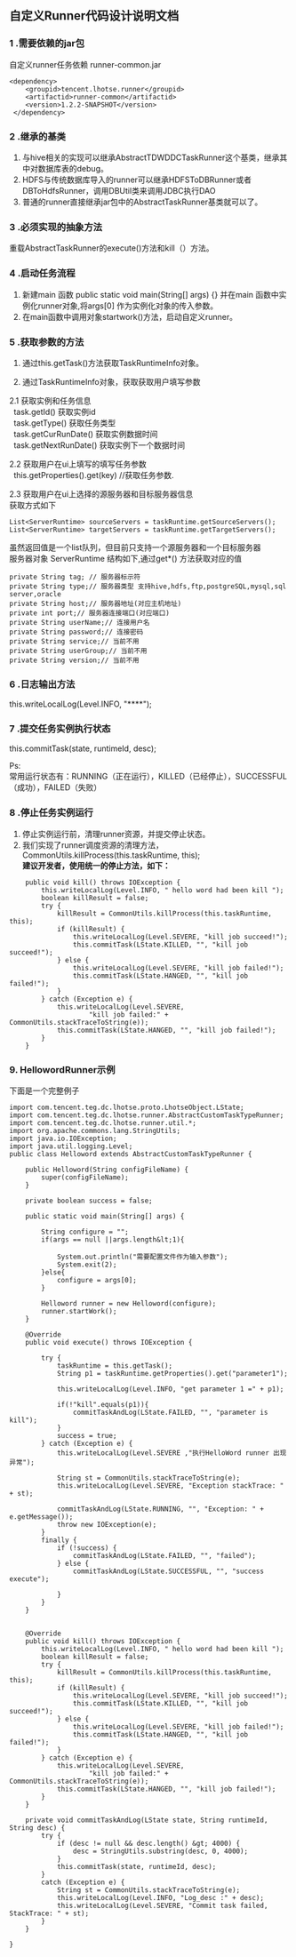 ## 自定义Runner代码设计说明文档

### 1 .需要依赖的jar包
 自定义runner任务依赖 runner-common.jar
``` 
<dependency>
    <groupid>tencent.lhotse.runner</groupid>
    <artifactid>runner-common</artifactid>
    <version>1.2.2-SNAPSHOT</version>
 </dependency>
``` 

### 2 .继承的基类  
1. 与hive相关的实现可以继承AbstractTDWDDCTaskRunner这个基类，继承其中对数据库表的debug。    
2. HDFS与传统数据库导入的runner可以继承HDFSToDBRunner或者DBToHdfsRunner，调用DBUtil类来调用JDBC执行DAO  
3. 普通的runner直接继承jar包中的AbstractTaskRunner基类就可以了。
       
### 3 .必须实现的抽象方法  
重载AbstractTaskRunner的execute()方法和kill（）方法。

### 4 .启动任务流程  
        
1. 新建main 函数 public static void main(String[] args) {}
    并在main 函数中实例化runner对象,将args[0] 作为实例化对象的传入参数。
2. 在main函数中调用对象startwork()方法，启动自定义runner。 


### 5 .获取参数的方法
1. 通过this.getTask()方法获取TaskRuntimeInfo对象。
 
2. 通过TaskRuntimeInfo对象，获取获取用户填写参数  
  
 2.1 获取实例和任务信息   
&nbsp;&nbsp;task.getId() 获取实例id  
&nbsp;&nbsp;task.getType() 获取任务类型  
&nbsp;&nbsp;task.getCurRunDate() 获取实例数据时间  
&nbsp;&nbsp;task.getNextRunDate() 获取实例下一个数据时间   
 
 2.2 获取用户在ui上填写的填写任务参数   
&nbsp;&nbsp;this.getProperties().get(key) //获取任务参数.  
 
 2.3 获取用户在ui上选择的源服务器和目标服务器信息  
获取方式如下
```
List<ServerRuntime> sourceServers = taskRuntime.getSourceServers();
List<ServerRuntime> targetServers = taskRuntime.getTargetServers();
```  
虽然返回值是一个list队列，但目前只支持一个源服务器和一个目标服务器  
服务器对象 ServerRuntime 结构如下,通过get*() 方法获取对应的值
```
private String tag; // 服务器标示符
private String type;// 服务器类型 支持hive,hdfs,ftp,postgreSQL,mysql,sql server,oracle
private String host;// 服务器地址(对应主机地址)
private int port;// 服务器连接端口(对应端口)
private String userName;// 连接用户名
private String password;// 连接密码
private String service;// 当前不用
private String userGroup;// 当前不用
private String version;// 当前不用
```

### 6 .日志输出方法  
this.writeLocalLog(Level.INFO, "****");      
    
### 7 .提交任务实例执行状态  
this.commitTask(state, runtimeId, desc);  

Ps:   
常用运行状态有：RUNNING（正在运行），KILLED（已经停止），SUCCESSFUL（成功），FAILED（失败）

### 8 .停止任务实例运行     
   1. 停止实例运行前，清理runner资源，并提交停止状态。  
   2. 我们实现了runner调度资源的清理方法， CommonUtils.killProcess(this.taskRuntime, this);  
    __建议开发者，使用统一的停止方法，如下：__  
``` 
	public void kill() throws IOException {
		this.writeLocalLog(Level.INFO, " hello word had been kill ");
		boolean killResult = false;
		try {
			killResult = CommonUtils.killProcess(this.taskRuntime, this);
			if (killResult) {
				this.writeLocalLog(Level.SEVERE, "kill job succeed!");
				this.commitTask(LState.KILLED, "", "kill job succeed!");
			} else {
				this.writeLocalLog(Level.SEVERE, "kill job failed!");
				this.commitTask(LState.HANGED, "", "kill job failed!");
			}
		} catch (Exception e) {
			this.writeLocalLog(Level.SEVERE,
					"kill job failed:" + CommonUtils.stackTraceToString(e));
			this.commitTask(LState.HANGED, "", "kill job failed!");
		}
	}
``` 
### 9. HellowordRunner示例
下面是一个完整例子  

```
import com.tencent.teg.dc.lhotse.proto.LhotseObject.LState;  
import com.tencent.teg.dc.lhotse.runner.AbstractCustomTaskTypeRunner;  
import com.tencent.teg.dc.lhotse.runner.util.*;  
import org.apache.commons.lang.StringUtils;  
import java.io.IOException;
import java.util.logging.Level;
public class Helloword extends AbstractCustomTaskTypeRunner {

	public Helloword(String configFileName) {
		super(configFileName);
	}

	private boolean success = false;

	public static void main(String[] args) {

		String configure = "";
		if(args == null ||args.length&lt;1){

			System.out.println("需要配置文件作为输入参数");
			System.exit(2);
		}else{
			configure = args[0];
		}

		Helloword runner = new Helloword(configure);
		runner.startWork();
	}

	@Override
	public void execute() throws IOException {

		try {
			taskRuntime = this.getTask();
			String p1 = taskRuntime.getProperties().get("parameter1");

			this.writeLocalLog(Level.INFO, "get parameter 1 =" + p1);

			if(!"kill".equals(p1)){
				commitTaskAndLog(LState.FAILED, "", "parameter is kill");
			}
			success = true;
		} catch (Exception e) {
			this.writeLocalLog(Level.SEVERE ,"执行HelloWord runner 出现异常");

			String st = CommonUtils.stackTraceToString(e);
			this.writeLocalLog(Level.SEVERE, "Exception stackTrace: " + st);

			commitTaskAndLog(LState.RUNNING, "", "Exception: " + e.getMessage());
			throw new IOException(e);
		}
		finally {
			if (!success) {
				commitTaskAndLog(LState.FAILED, "", "failed");
			} else {
				commitTaskAndLog(LState.SUCCESSFUL, "", "success execute");

			}
		}
	}


	@Override
	public void kill() throws IOException {
		this.writeLocalLog(Level.INFO, " hello word had been kill ");
		boolean killResult = false;
		try {
			killResult = CommonUtils.killProcess(this.taskRuntime, this);
			if (killResult) {
				this.writeLocalLog(Level.SEVERE, "kill job succeed!");
				this.commitTask(LState.KILLED, "", "kill job succeed!");
			} else {
				this.writeLocalLog(Level.SEVERE, "kill job failed!");
				this.commitTask(LState.HANGED, "", "kill job failed!");
			}
		} catch (Exception e) {
			this.writeLocalLog(Level.SEVERE,
					"kill job failed:" + CommonUtils.stackTraceToString(e));
			this.commitTask(LState.HANGED, "", "kill job failed!");
		}
	}

	private void commitTaskAndLog(LState state, String runtimeId, String desc) {
		try {
			if (desc != null && desc.length() &gt; 4000) {
				desc = StringUtils.substring(desc, 0, 4000);
			}
			this.commitTask(state, runtimeId, desc);
		}
		catch (Exception e) {
			String st = CommonUtils.stackTraceToString(e);
			this.writeLocalLog(Level.INFO, "Log_desc :" + desc);
			this.writeLocalLog(Level.SEVERE, "Commit task failed, StackTrace: " + st);
		}
	}

}
```
